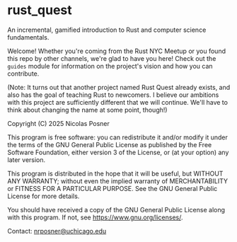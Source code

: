# rust_quest
An incremental, gamified introduction to Rust and computer science fundamentals.

Welcome! Whether you're coming from the Rust NYC Meetup or you found this repo by other channels, we're glad to have you here! Check out the `guides` module for information on the project's vision and how you can contribute.

(Note: It turns out that another project named Rust Quest already exists, and also has the goal of teaching Rust to newcomers. I believe our ambitions with this project are sufficiently different that we will continue. We'll have to think about changing the name at some point, though!)

Copyright (C) 2025 Nicolas Posner

This program is free software: you can redistribute it and/or modify
it under the terms of the GNU General Public License as published by
the Free Software Foundation, either version 3 of the License, or
(at your option) any later version.

This program is distributed in the hope that it will be useful,
but WITHOUT ANY WARRANTY; without even the implied warranty of
MERCHANTABILITY or FITNESS FOR A PARTICULAR PURPOSE.  See the
GNU General Public License for more details.

You should have received a copy of the GNU General Public License
along with this program.  If not, see <https://www.gnu.org/licenses/>.

Contact: nrposner@uchicago.edu
